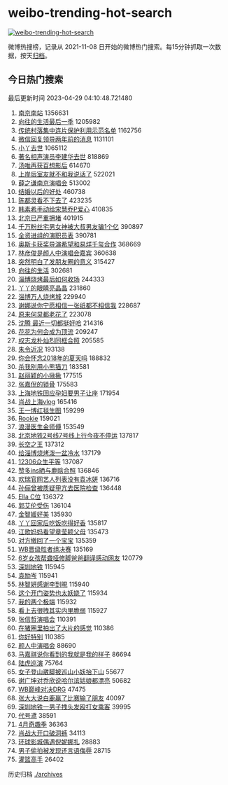 # weibo-trending-hot-search

[![weibo-trending-hot-search](https://github.com/ameizi/weibo-trending-hot-search/actions/workflows/ci.yml/badge.svg)](https://github.com/ameizi/weibo-trending-hot-search/actions/workflows/ci.yml)

微博热搜榜，记录从 2021-11-08 日开始的微博热门搜索。每15分钟抓取一次数据，按天[归档](./archives)。

## 今日热门搜索

<!-- BEGIN --> 
最后更新时间 2023-04-29 04:10:48.721480 
1. [南京南站](https://s.weibo.com/weibo?q=%E5%8D%97%E4%BA%AC%E5%8D%97%E7%AB%99&t=31&band_rank=1&Refer=top) 1356631
1. [向往的生活最后一季](https://s.weibo.com/weibo?q=%E5%90%91%E5%BE%80%E7%9A%84%E7%94%9F%E6%B4%BB%E6%9C%80%E5%90%8E%E4%B8%80%E5%AD%A3&t=31&band_rank=2&Refer=top) 1205982
1. [传统村落集中连片保护利用示范名单](https://s.weibo.com/weibo?q=%23%E4%BC%A0%E7%BB%9F%E6%9D%91%E8%90%BD%E9%9B%86%E4%B8%AD%E8%BF%9E%E7%89%87%E4%BF%9D%E6%8A%A4%E5%88%A9%E7%94%A8%E7%A4%BA%E8%8C%83%E5%90%8D%E5%8D%95%23&t=31&band_rank=3&Refer=top) 1162756
1. [微信回复领导两年前的消息](https://s.weibo.com/weibo?q=%23%E5%BE%AE%E4%BF%A1%E5%9B%9E%E5%A4%8D%E9%A2%86%E5%AF%BC%E4%B8%A4%E5%B9%B4%E5%89%8D%E7%9A%84%E6%B6%88%E6%81%AF%23&t=31&band_rank=4&Refer=top) 1131101
1. [小丫去世](https://s.weibo.com/weibo?q=%E5%B0%8F%E4%B8%AB%E5%8E%BB%E4%B8%96&t=31&band_rank=5&Refer=top) 1065112
1. [著名相声演员李建华去世](https://s.weibo.com/weibo?q=%23%E8%91%97%E5%90%8D%E7%9B%B8%E5%A3%B0%E6%BC%94%E5%91%98%E6%9D%8E%E5%BB%BA%E5%8D%8E%E5%8E%BB%E4%B8%96%23&t=31&band_rank=6&Refer=top) 818869
1. [汤唯再获百想影后](https://s.weibo.com/weibo?q=%23%E6%B1%A4%E5%94%AF%E5%86%8D%E8%8E%B7%E7%99%BE%E6%83%B3%E5%BD%B1%E5%90%8E%23&t=31&band_rank=7&Refer=top) 614670
1. [上岸后室友就不和我说话了](https://s.weibo.com/weibo?q=%23%E4%B8%8A%E5%B2%B8%E5%90%8E%E5%AE%A4%E5%8F%8B%E5%B0%B1%E4%B8%8D%E5%92%8C%E6%88%91%E8%AF%B4%E8%AF%9D%E4%BA%86%23&t=31&band_rank=9&Refer=top) 522021
1. [薛之谦南京演唱会](https://s.weibo.com/weibo?q=%E8%96%9B%E4%B9%8B%E8%B0%A6%E5%8D%97%E4%BA%AC%E6%BC%94%E5%94%B1%E4%BC%9A&t=31&band_rank=8&Refer=top) 513002
1. [结婚以后的好处](https://s.weibo.com/weibo?q=%E7%BB%93%E5%A9%9A%E4%BB%A5%E5%90%8E%E7%9A%84%E5%A5%BD%E5%A4%84&t=31&band_rank=14&Refer=top) 460738
1. [陈都灵看不下去了](https://s.weibo.com/weibo?q=%23%E9%99%88%E9%83%BD%E7%81%B5%E7%9C%8B%E4%B8%8D%E4%B8%8B%E5%8E%BB%E4%BA%86%23&t=31&band_rank=10&Refer=top) 423235
1. [韩素希手动给宋慧乔P爱心](https://s.weibo.com/weibo?q=%23%E9%9F%A9%E7%B4%A0%E5%B8%8C%E6%89%8B%E5%8A%A8%E7%BB%99%E5%AE%8B%E6%85%A7%E4%B9%94P%E7%88%B1%E5%BF%83%23&t=31&band_rank=11&Refer=top) 410835
1. [北京已严重拥堵](https://s.weibo.com/weibo?q=%23%E5%8C%97%E4%BA%AC%E5%B7%B2%E4%B8%A5%E9%87%8D%E6%8B%A5%E5%A0%B5%23&t=31&band_rank=12&Refer=top) 401915
1. [千万粉丝宅男女神被大叔男友骗1个亿](https://s.weibo.com/weibo?q=%E5%8D%83%E4%B8%87%E7%B2%89%E4%B8%9D%E5%AE%85%E7%94%B7%E5%A5%B3%E7%A5%9E%E8%A2%AB%E5%A4%A7%E5%8F%94%E7%94%B7%E5%8F%8B%E9%AA%971%E4%B8%AA%E4%BA%BF&t=31&band_rank=13&Refer=top) 390897
1. [全资进组的演职员表](https://s.weibo.com/weibo?q=%23%E5%85%A8%E8%B5%84%E8%BF%9B%E7%BB%84%E7%9A%84%E6%BC%94%E8%81%8C%E5%91%98%E8%A1%A8%23&t=31&band_rank=29&Refer=top) 390781
1. [奥斯卡获奖导演希望和易烊千玺合作](https://s.weibo.com/weibo?q=%23%E5%A5%A5%E6%96%AF%E5%8D%A1%E8%8E%B7%E5%A5%96%E5%AF%BC%E6%BC%94%E5%B8%8C%E6%9C%9B%E5%92%8C%E6%98%93%E7%83%8A%E5%8D%83%E7%8E%BA%E5%90%88%E4%BD%9C%23&t=31&band_rank=15&Refer=top) 368669
1. [林彦俊是颜人中演唱会嘉宾](https://s.weibo.com/weibo?q=%E6%9E%97%E5%BD%A6%E4%BF%8A%E6%98%AF%E9%A2%9C%E4%BA%BA%E4%B8%AD%E6%BC%94%E5%94%B1%E4%BC%9A%E5%98%89%E5%AE%BE&t=31&band_rank=16&Refer=top) 360638
1. [突然明白了发朋友圈的意义](https://s.weibo.com/weibo?q=%23%E7%AA%81%E7%84%B6%E6%98%8E%E7%99%BD%E4%BA%86%E5%8F%91%E6%9C%8B%E5%8F%8B%E5%9C%88%E7%9A%84%E6%84%8F%E4%B9%89%23&t=31&band_rank=17&Refer=top) 315427
1. [向往的生活](https://s.weibo.com/weibo?q=%E5%90%91%E5%BE%80%E7%9A%84%E7%94%9F%E6%B4%BB&t=31&band_rank=18&Refer=top) 302681
1. [淄博烧烤最后如何收场](https://s.weibo.com/weibo?q=%E6%B7%84%E5%8D%9A%E7%83%A7%E7%83%A4%E6%9C%80%E5%90%8E%E5%A6%82%E4%BD%95%E6%94%B6%E5%9C%BA&t=31&band_rank=23&Refer=top) 244333
1. [丫丫的眼睛亮晶晶](https://s.weibo.com/weibo?q=%23%E4%B8%AB%E4%B8%AB%E7%9A%84%E7%9C%BC%E7%9D%9B%E4%BA%AE%E6%99%B6%E6%99%B6%23&t=31&band_rank=19&Refer=top) 231860
1. [淄博万人烧烤城](https://s.weibo.com/weibo?q=%E6%B7%84%E5%8D%9A%E4%B8%87%E4%BA%BA%E7%83%A7%E7%83%A4%E5%9F%8E&t=31&band_rank=20&Refer=top) 229940
1. [谢娜说你宁愿相信一张纸都不相信我](https://s.weibo.com/weibo?q=%23%E8%B0%A2%E5%A8%9C%E8%AF%B4%E4%BD%A0%E5%AE%81%E6%84%BF%E7%9B%B8%E4%BF%A1%E4%B8%80%E5%BC%A0%E7%BA%B8%E9%83%BD%E4%B8%8D%E7%9B%B8%E4%BF%A1%E6%88%91%23&t=31&band_rank=21&Refer=top) 228687
1. [原来何炅都老花了](https://s.weibo.com/weibo?q=%23%E5%8E%9F%E6%9D%A5%E4%BD%95%E7%82%85%E9%83%BD%E8%80%81%E8%8A%B1%E4%BA%86%23&t=31&band_rank=36&Refer=top) 223078
1. [沈腾 最近一切都挺好哈](https://s.weibo.com/weibo?q=%E6%B2%88%E8%85%BE%20%E6%9C%80%E8%BF%91%E4%B8%80%E5%88%87%E9%83%BD%E6%8C%BA%E5%A5%BD%E5%93%88&t=31&band_rank=22&Refer=top) 214316
1. [花花为何会成为顶流](https://s.weibo.com/weibo?q=%23%E8%8A%B1%E8%8A%B1%E4%B8%BA%E4%BD%95%E4%BC%9A%E6%88%90%E4%B8%BA%E9%A1%B6%E6%B5%81%23&t=31&band_rank=30&Refer=top) 209247
1. [权志龙朴灿烈同框合照](https://s.weibo.com/weibo?q=%23%E6%9D%83%E5%BF%97%E9%BE%99%E6%9C%B4%E7%81%BF%E7%83%88%E5%90%8C%E6%A1%86%E5%90%88%E7%85%A7%23&t=31&band_rank=26&Refer=top) 205585
1. [朱令近况](https://s.weibo.com/weibo?q=%E6%9C%B1%E4%BB%A4%E8%BF%91%E5%86%B5&t=31&band_rank=30&Refer=top) 193138
1. [你会怀念2018年的夏天吗](https://s.weibo.com/weibo?q=%23%E4%BD%A0%E4%BC%9A%E6%80%80%E5%BF%B52018%E5%B9%B4%E7%9A%84%E5%A4%8F%E5%A4%A9%E5%90%97%23&t=31&band_rank=25&Refer=top) 188832
1. [杀我别用小熊猫刀](https://s.weibo.com/weibo?q=%E6%9D%80%E6%88%91%E5%88%AB%E7%94%A8%E5%B0%8F%E7%86%8A%E7%8C%AB%E5%88%80&t=31&band_rank=24&Refer=top) 183581
1. [赵丽颖的小揪揪](https://s.weibo.com/weibo?q=%23%E8%B5%B5%E4%B8%BD%E9%A2%96%E7%9A%84%E5%B0%8F%E6%8F%AA%E6%8F%AA%23&t=31&band_rank=27&Refer=top) 177515
1. [张嘉倪的锁骨](https://s.weibo.com/weibo?q=%23%E5%BC%A0%E5%98%89%E5%80%AA%E7%9A%84%E9%94%81%E9%AA%A8%23&t=31&band_rank=28&Refer=top) 175583
1. [上海地铁回应孕妇要男子让座](https://s.weibo.com/weibo?q=%23%E4%B8%8A%E6%B5%B7%E5%9C%B0%E9%93%81%E5%9B%9E%E5%BA%94%E5%AD%95%E5%A6%87%E8%A6%81%E7%94%B7%E5%AD%90%E8%AE%A9%E5%BA%A7%23&t=31&band_rank=31&Refer=top) 171954
1. [肖战上海vlog](https://s.weibo.com/weibo?q=%23%E8%82%96%E6%88%98%E4%B8%8A%E6%B5%B7vlog%23&t=31&band_rank=32&Refer=top) 165416
1. [王一博红毯生图](https://s.weibo.com/weibo?q=%23%E7%8E%8B%E4%B8%80%E5%8D%9A%E7%BA%A2%E6%AF%AF%E7%94%9F%E5%9B%BE%23&t=31&band_rank=33&Refer=top) 159299
1. [Rookie](https://s.weibo.com/weibo?q=Rookie&t=31&band_rank=34&Refer=top) 159021
1. [浪漫医生金师傅](https://s.weibo.com/weibo?q=%E6%B5%AA%E6%BC%AB%E5%8C%BB%E7%94%9F%E9%87%91%E5%B8%88%E5%82%85&t=31&band_rank=37&Refer=top) 153549
1. [北京地铁2号线7号线上行今夜不停运](https://s.weibo.com/weibo?q=%23%E5%8C%97%E4%BA%AC%E5%9C%B0%E9%93%812%E5%8F%B7%E7%BA%BF7%E5%8F%B7%E7%BA%BF%E4%B8%8A%E8%A1%8C%E4%BB%8A%E5%A4%9C%E4%B8%8D%E5%81%9C%E8%BF%90%23&t=31&band_rank=35&Refer=top) 137817
1. [长空之王](https://s.weibo.com/weibo?q=%E9%95%BF%E7%A9%BA%E4%B9%8B%E7%8E%8B&t=31&band_rank=38&Refer=top) 137312
1. [给淄博烧烤泼一盆冷水](https://s.weibo.com/weibo?q=%23%E7%BB%99%E6%B7%84%E5%8D%9A%E7%83%A7%E7%83%A4%E6%B3%BC%E4%B8%80%E7%9B%86%E5%86%B7%E6%B0%B4%23&t=31&band_rank=39&Refer=top) 137179
1. [12306众生平等](https://s.weibo.com/weibo?q=12306%E4%BC%97%E7%94%9F%E5%B9%B3%E7%AD%89&t=31&band_rank=40&Refer=top) 137087
1. [赞多ins晒与鹿晗合照](https://s.weibo.com/weibo?q=%23%E8%B5%9E%E5%A4%9Ains%E6%99%92%E4%B8%8E%E9%B9%BF%E6%99%97%E5%90%88%E7%85%A7%23&t=31&band_rank=41&Refer=top) 136846
1. [欢瑞官网艺人列表没有袁冰妍](https://s.weibo.com/weibo?q=%23%E6%AC%A2%E7%91%9E%E5%AE%98%E7%BD%91%E8%89%BA%E4%BA%BA%E5%88%97%E8%A1%A8%E6%B2%A1%E6%9C%89%E8%A2%81%E5%86%B0%E5%A6%8D%23&t=31&band_rank=42&Refer=top) 136716
1. [孙俪曾被质疑甲亢去医院检查](https://s.weibo.com/weibo?q=%23%E5%AD%99%E4%BF%AA%E6%9B%BE%E8%A2%AB%E8%B4%A8%E7%96%91%E7%94%B2%E4%BA%A2%E5%8E%BB%E5%8C%BB%E9%99%A2%E6%A3%80%E6%9F%A5%23&t=31&band_rank=43&Refer=top) 136448
1. [Ella C位](https://s.weibo.com/weibo?q=Ella%20C%E4%BD%8D&t=31&band_rank=44&Refer=top) 136372
1. [郭艾伦受伤](https://s.weibo.com/weibo?q=%E9%83%AD%E8%89%BE%E4%BC%A6%E5%8F%97%E4%BC%A4&t=31&band_rank=45&Refer=top) 136104
1. [金智媛好美](https://s.weibo.com/weibo?q=%E9%87%91%E6%99%BA%E5%AA%9B%E5%A5%BD%E7%BE%8E&t=31&band_rank=46&Refer=top) 135930
1. [丫丫回家后吃饭吃得好香](https://s.weibo.com/weibo?q=%23%E4%B8%AB%E4%B8%AB%E5%9B%9E%E5%AE%B6%E5%90%8E%E5%90%83%E9%A5%AD%E5%90%83%E5%BE%97%E5%A5%BD%E9%A6%99%23&t=31&band_rank=47&Refer=top) 135817
1. [江歌妈妈看望章莹颖父母](https://s.weibo.com/weibo?q=%23%E6%B1%9F%E6%AD%8C%E5%A6%88%E5%A6%88%E7%9C%8B%E6%9C%9B%E7%AB%A0%E8%8E%B9%E9%A2%96%E7%88%B6%E6%AF%8D%23&t=31&band_rank=48&Refer=top) 135473
1. [对方撤回了一个宝宝](https://s.weibo.com/weibo?q=%23%E5%AF%B9%E6%96%B9%E6%92%A4%E5%9B%9E%E4%BA%86%E4%B8%80%E4%B8%AA%E5%AE%9D%E5%AE%9D%23&t=31&band_rank=49&Refer=top) 135359
1. [WB晋级胜者组决赛](https://s.weibo.com/weibo?q=%23WB%E6%99%8B%E7%BA%A7%E8%83%9C%E8%80%85%E7%BB%84%E5%86%B3%E8%B5%9B%23&t=31&band_rank=50&Refer=top) 135169
1. [6岁女孩帮聋哑修脚爸爸翻译感动网友](https://s.weibo.com/weibo?q=%236%E5%B2%81%E5%A5%B3%E5%AD%A9%E5%B8%AE%E8%81%8B%E5%93%91%E4%BF%AE%E8%84%9A%E7%88%B8%E7%88%B8%E7%BF%BB%E8%AF%91%E6%84%9F%E5%8A%A8%E7%BD%91%E5%8F%8B%23&t=31&band_rank=40&Refer=top) 120779
1. [深圳地铁](https://s.weibo.com/weibo?q=%23%E6%B7%B1%E5%9C%B3%E5%9C%B0%E9%93%81%23&t=31&band_rank=48&Refer=top) 115945
1. [袁励岑](https://s.weibo.com/weibo?q=%E8%A2%81%E5%8A%B1%E5%B2%91&t=31&band_rank=38&Refer=top) 115941
1. [林智妍感谢李到晛](https://s.weibo.com/weibo?q=%23%E6%9E%97%E6%99%BA%E5%A6%8D%E6%84%9F%E8%B0%A2%E6%9D%8E%E5%88%B0%E6%99%9B%23&t=31&band_rank=45&Refer=top) 115940
1. [这个开门姿势也太妖娆了](https://s.weibo.com/weibo?q=%23%E8%BF%99%E4%B8%AA%E5%BC%80%E9%97%A8%E5%A7%BF%E5%8A%BF%E4%B9%9F%E5%A4%AA%E5%A6%96%E5%A8%86%E4%BA%86%23&t=31&band_rank=48&Refer=top) 115934
1. [我的两个极端](https://s.weibo.com/weibo?q=%E6%88%91%E7%9A%84%E4%B8%A4%E4%B8%AA%E6%9E%81%E7%AB%AF&t=31&band_rank=49&Refer=top) 115932
1. [看上去很拽其实内里脆弱](https://s.weibo.com/weibo?q=%E7%9C%8B%E4%B8%8A%E5%8E%BB%E5%BE%88%E6%8B%BD%E5%85%B6%E5%AE%9E%E5%86%85%E9%87%8C%E8%84%86%E5%BC%B1&t=31&band_rank=50&Refer=top) 115927
1. [张信哲演唱会](https://s.weibo.com/weibo?q=%E5%BC%A0%E4%BF%A1%E5%93%B2%E6%BC%94%E5%94%B1%E4%BC%9A&t=31&band_rank=42&Refer=top) 110391
1. [在猪圈里拍出了大片的感觉](https://s.weibo.com/weibo?q=%E5%9C%A8%E7%8C%AA%E5%9C%88%E9%87%8C%E6%8B%8D%E5%87%BA%E4%BA%86%E5%A4%A7%E7%89%87%E7%9A%84%E6%84%9F%E8%A7%89&t=31&band_rank=49&Refer=top) 110386
1. [你好特别](https://s.weibo.com/weibo?q=%E4%BD%A0%E5%A5%BD%E7%89%B9%E5%88%AB&t=31&band_rank=50&Refer=top) 110385
1. [颜人中演唱会](https://s.weibo.com/weibo?q=%E9%A2%9C%E4%BA%BA%E4%B8%AD%E6%BC%94%E5%94%B1%E4%BC%9A&t=31&band_rank=29&Refer=top) 88690
1. [马嘉祺说你看到的我就是我的样子](https://s.weibo.com/weibo?q=%23%E9%A9%AC%E5%98%89%E7%A5%BA%E8%AF%B4%E4%BD%A0%E7%9C%8B%E5%88%B0%E7%9A%84%E6%88%91%E5%B0%B1%E6%98%AF%E6%88%91%E7%9A%84%E6%A0%B7%E5%AD%90%23&t=31&band_rank=38&Refer=top) 86694
1. [陆虎巡演](https://s.weibo.com/weibo?q=%E9%99%86%E8%99%8E%E5%B7%A1%E6%BC%94&t=31&band_rank=48&Refer=top) 75764
1. [女子登山崴脚被巡山小妖抬下山](https://s.weibo.com/weibo?q=%23%E5%A5%B3%E5%AD%90%E7%99%BB%E5%B1%B1%E5%B4%B4%E8%84%9A%E8%A2%AB%E5%B7%A1%E5%B1%B1%E5%B0%8F%E5%A6%96%E6%8A%AC%E4%B8%8B%E5%B1%B1%23&t=31&band_rank=45&Refer=top) 55677
1. [谢广坤对乔欣说哈尔滨姑娘都漂亮](https://s.weibo.com/weibo?q=%23%E8%B0%A2%E5%B9%BF%E5%9D%A4%E5%AF%B9%E4%B9%94%E6%AC%A3%E8%AF%B4%E5%93%88%E5%B0%94%E6%BB%A8%E5%A7%91%E5%A8%98%E9%83%BD%E6%BC%82%E4%BA%AE%23&t=31&band_rank=43&Refer=top) 50682
1. [WB巅峰对决DRG](https://s.weibo.com/weibo?q=%23WB%E5%B7%85%E5%B3%B0%E5%AF%B9%E5%86%B3DRG%23&t=31&band_rank=49&Refer=top) 47475
1. [张大大说白鹿赢了比赛输了朋友](https://s.weibo.com/weibo?q=%23%E5%BC%A0%E5%A4%A7%E5%A4%A7%E8%AF%B4%E7%99%BD%E9%B9%BF%E8%B5%A2%E4%BA%86%E6%AF%94%E8%B5%9B%E8%BE%93%E4%BA%86%E6%9C%8B%E5%8F%8B%23&t=31&band_rank=23&Refer=top) 40097
1. [深圳地铁一男子拽头发殴打女乘客](https://s.weibo.com/weibo?q=%23%E6%B7%B1%E5%9C%B3%E5%9C%B0%E9%93%81%E4%B8%80%E7%94%B7%E5%AD%90%E6%8B%BD%E5%A4%B4%E5%8F%91%E6%AE%B4%E6%89%93%E5%A5%B3%E4%B9%98%E5%AE%A2%23&t=31&band_rank=50&Refer=top) 39995
1. [代号鸢](https://s.weibo.com/weibo?q=%E4%BB%A3%E5%8F%B7%E9%B8%A2&t=31&band_rank=37&Refer=top) 38591
1. [4月奇趣季](https://s.weibo.com/weibo?q=4%E6%9C%88%E5%A5%87%E8%B6%A3%E5%AD%A3&t=31&band_rank=50&Refer=top) 36363
1. [肖战大开口破洞裤](https://s.weibo.com/weibo?q=%E8%82%96%E6%88%98%E5%A4%A7%E5%BC%80%E5%8F%A3%E7%A0%B4%E6%B4%9E%E8%A3%A4&t=31&band_rank=43&Refer=top) 34113
1. [环球影城偶遇倪妮娜扎](https://s.weibo.com/weibo?q=%23%E7%8E%AF%E7%90%83%E5%BD%B1%E5%9F%8E%E5%81%B6%E9%81%87%E5%80%AA%E5%A6%AE%E5%A8%9C%E6%89%8E%23&t=31&band_rank=46&Refer=top) 28883
1. [男子偷拍被发现还言语侮辱](https://s.weibo.com/weibo?q=%E7%94%B7%E5%AD%90%E5%81%B7%E6%8B%8D%E8%A2%AB%E5%8F%91%E7%8E%B0%E8%BF%98%E8%A8%80%E8%AF%AD%E4%BE%AE%E8%BE%B1&t=31&band_rank=50&Refer=top) 28715
1. [灌篮高手](https://s.weibo.com/weibo?q=%E7%81%8C%E7%AF%AE%E9%AB%98%E6%89%8B&t=31&band_rank=48&Refer=top) 26402
<!-- END -->

历史归档 [./archives](./archives)

